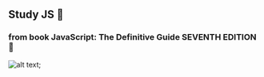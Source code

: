 ## Study JS 📕
### from book JavaScript: The Definitive Guide SEVENTH EDITION 🦏

![alt text](https://images-na.ssl-images-amazon.com/images/I/91hUer84PpL.jpg);
